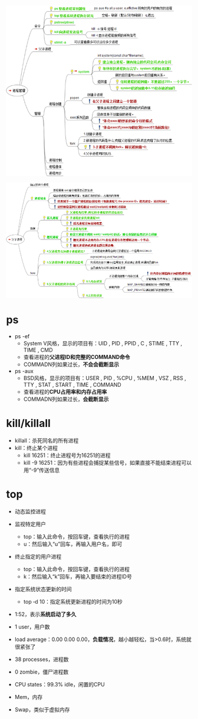 ![](../photo/进程管理.png)

![](../photo/父子进程.png)
# ps
- ps -ef
	- System V风格，显示的项目有：UID , PID , PPID , C , STIME , TTY , TIME , CMD
	- 查看进程的**父进程ID和完整的COMMAND命令**
	- COMMADN列如果过长，**不会会截断显示**
- ps -aux
	- BSD风格，显示的项目有：USER , PID , %CPU , %MEM , VSZ , RSS , TTY , STAT , START , TIME , COMMAND
	- 查看进程的**CPU占用率和内存占用率**
	- COMMADN列如果过长，**会截断显示**

# kill/killall
- killall：杀死同名的所有进程
- kill：终止某个进程
	- kill 16251：终止进程号为16251的进程
	- kill -9 16251：因为有些进程会捕捉某些信号，如果直接不能结束进程可以用“-9”传送信息

# top
- 动态监控进程
- 监视特定用户
	- top：输入此命令，按回车键，查看执行的进程
	- u：然后输入“u”回车，再输入用户名，即可
- 终止指定的用户进程
	- top：输入此命令，按回车键，查看执行的进程
	- k：然后输入“k”回车，再输入要结束的进程ID号
- 指定系统状态更新的时间
	- top ‐d 10：指定系统更新进程的时间为10秒

- 1:52，表示**系统启动了多久**
- 1 user，用户数
- load average：0.00 0.00 0.00，**负载情况**，越小越轻松，当>0.6时，系统就很紧张了
- 38 processes，进程数
- 0 zombie，僵尸进程数
- CPU states：99.3% idle，闲置的CPU
- Mem，内存
- Swap，类似于虚拟内存